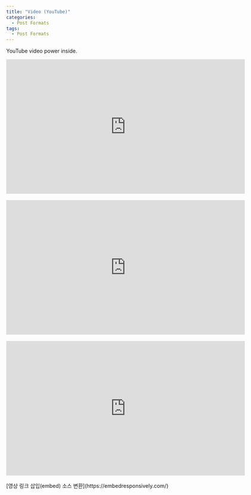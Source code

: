 ```yaml
---
title: "Video (YouTube)"
categories:
  - Post Formats
tags:
  - Post Formats
---
```


YouTube video power inside.

<iframe width="640" height="360" src="https://www.youtube-nocookie.com/embed/-PVofD2A9t8?controls=0" frameborder="0" allowfullscreen></iframe>
<br/><br/>
<iframe width="640" height="360" src="https://www.youtube.com/embed/nobaBENXGho" frameborder="0" allowfullscreen></iframe>
<br/><br/>
<iframe width="640" height="360" src="https://www.youtube.com/embed/HdIqeyahHOk" frameborder="0" allowfullscreen></iframe>
<br/><br/>
[영상 링크 삽입(embed) 소스 변환](https://embedresponsively.com/)
